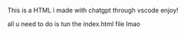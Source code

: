 This is a HTML i made with chatgpt through vscode enjoy!

all u need to do is tun the index.html file lmao
